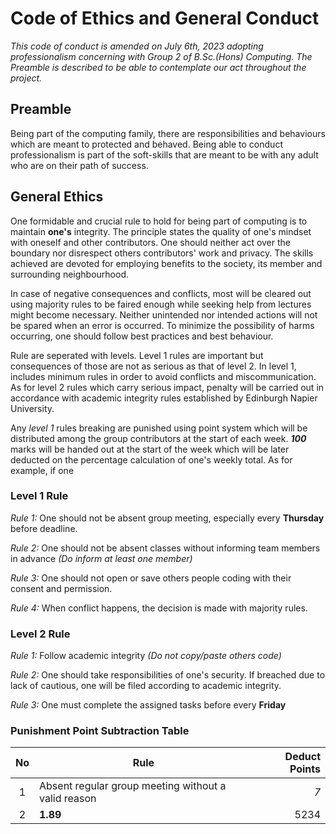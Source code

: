 # **Code of Ethics and General Conduct**

*This code of conduct is amended on July 6th, 2023 adopting professionalism concerning with Group 2 of B.Sc.(Hons) Computing. The Preamble is described to be able to contemplate our act throughout the project.*

## **Preamble**
Being part of the computing family, there are responsibilities and behaviours which are meant to protected and behaved. Being able to conduct professionalism is part of the soft-skills that are meant to be with any adult who are on their path of success. 

## **General Ethics**
One formidable and crucial rule to hold for being part of computing is to maintain **one's** integrity. The principle states the quality of one's mindset with oneself and other contributors. One should neither act over the boundary nor disrespect others contributors' work and privacy. The skills achieved are devoted for employing benefits to the society, its member and surrounding neighbourhood. 

In case of negative consequences and conflicts, most will be cleared out using majority rules to be faired enough while seeking help from lectures might become necessary. Neither unintended nor intended actions will not be spared when an error is occurred. To minimize the possibility of harms occurring, one should follow best practices and best behaviour.

Rule are seperated with levels. Level 1 rules are important but consequences of those are not as serious as that of level 2. In level 1, includes minimum  rules in order to avoid conflicts and miscommunication. As for level 2 rules which carry serious impact, penalty will be carried out in accordance with academic integrity rules established by Edinburgh Napier University. 

Any *level 1* rules breaking are punished using point system which will be distributed among the group contributors at the start of each week. ***100*** marks will be handed out at the start of the week which will be later deducted on the percentage calculation of one's weekly total. As for example, if one

### **Level 1 Rule** 

*Rule 1:* One should not be absent group meeting, especially every **Thursday** before deadline.

*Rule 2:* One should not be absent classes without informing team members in advance *(Do inform at least one member)*

*Rule 3:* One should not open or save others people coding with their consent and permission.

*Rule 4:* When conflict happens, the decision is made with majority rules.

### **Level 2 Rule**
*Rule 1:* Follow academic integrity *(Do not copy/paste others code)*

*Rule 2:* One should take responsibilities of one's security. If breached due to lack of cautious, one will be filed according to academic integrity.

*Rule 3:* One must complete the assigned tasks before every **Friday**

### **Punishment Point Subtraction Table**
| **No** | **Rule**                                            |  **Deduct Points** |
|:------:|-----------------------------------------------------|-------------------:|
|   1    | Absent regular group meeting without a valid reason |                *7* |
|   2    | **1.89**                                            |               5234 |